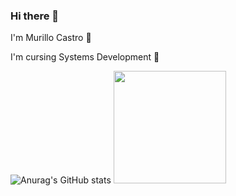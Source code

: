 ### Hi there 👋

I'm Murillo Castro 🌟

I'm cursing Systems Development 🎯

![Anurag's GitHub stats](https://github-readme-stats.vercel.app/api?username=Muca5&theme=onedark&show_icons=true)  <img height="180em" src="https://github-readme-stats.vercel.app/api/top-langs/?username=Gabriel-Anjoss&layout=compact&langs_count=16&theme=onedark"/>




